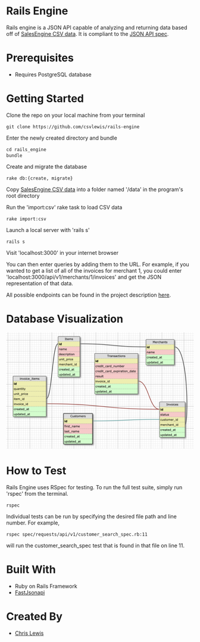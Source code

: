 # Rails Engine

Rails engine is a JSON API capable of analyzing and returning data based off of [SalesEngine CSV data](https://github.com/turingschool-examples/sales_engine/tree/master/data). It is compliant to the [JSON API spec](https://jsonapi.org/).

# Prerequisites

- Requires PostgreSQL database

# Getting Started

Clone the repo on your local machine from your terminal

    git clone https://github.com/csvlewis/rails-engine

Enter the newly created directory and bundle

    cd rails_engine
    bundle

Create and migrate the database

    rake db:{create, migrate}

Copy [SalesEngine CSV data](https://github.com/turingschool-examples/sales_engine/t`ree/master/data) into a folder named '/data' in the program's root directory

Run the 'import:csv' rake task to load CSV data

    rake import:csv

Launch a local server with 'rails s'

    rails s

Visit 'localhost:3000' in your internet browser

You can then enter queries by adding them to the URL. For example, if you wanted to get a list of all of the invoices for merchant 1, you could enter 'localhost:3000/api/v1/merchants/1/invoices' and get the JSON representation of that data.

All possible endpoints can be found in the project description [here](http://backend.turing.io/module3/projects/rails_engine).

# Database Visualization

![Database Visualizaion](/db_schema.png?raw=true)

# How to Test

Rails Engine uses RSpec for testing. To run the full test suite, simply run 'rspec' from the terminal.

    rspec

Individual tests can be run by specifying the desired file path and line number. For example,

    rspec spec/requests/api/v1/customer_search_spec.rb:11

will run the customer_search_spec test that is found in that file on line 11.

# Built With

- Ruby on Rails Framework
- [FastJsonapi](https://github.com/Netflix/fast_jsonapi)

# Created By

- [Chris Lewis](https://github.com/csvlewis)
